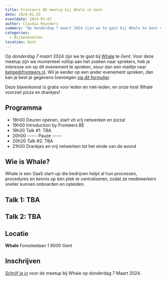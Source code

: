 ```yaml
---
title: Fronteers BE meetup bij Whale in Gent
date: 2024-01-25
eventdate: 2024-03-07
author: Claudia Reynders
summary: "Op donderdag 7 maart 2024 zijn we te gast bij Whale te Gent voor de eerste bijeenkomst van het jaar. Wat je mag verwachten: een avond met 2 gast sprekers en de kans om mede fronteers te ontmoeten." 
categories: 
  - Bijeenkomsten
location: Gent
---
```


Op *donderdag 7 maart* 2024 zijn we te gast bij [Whale](https://usewhale.io) te *Gent*.
Voor deze meetup zijn we momenteel vollop aan het zoeken naar sprekers, heb je interesse om op dit evenement te spreken, stuur dan een mailtje naar <a href="mailto:belgie@fronteers.nl">belgie@fronteers.nl</a>. Wil je eerder op een ander evenement spreken, dan kan je best je gegevens toevoegen [via dit formulier](https://tally.so/forms/waXWX3).

Deze bijeenkomst is gratis voor leden en niet-leden, en onze host Whale voorziet pizza en drankjes!

## Programma

- ​18h00  Deuren openen, start vh vrij netwerken en pizza!
- 19h00  Introduction by Fronteers BE
- 19h20  Talk #1: TBA
- 20h00  ----- Pauze -----
- 20h20  Talk #2: TBA
- 21h00  Drankjes en vrij netwerken tot het einde van de avond

## Wie is Whale?

Whale is een SaaS start-up die bedrijven helpt al hun processen, procedures en kennis op één plek te centraliseren, zodat ze medewerkers sneller kunnen onboarden en opleiden.

## Talk 1: TBA


## Talk 2: TBA


## Locatie

**Whale**
Foresteelaan 1
9000 Gent

## Inschrijven

[Schrijf je in](https://www.meetup.com/fronteers-be/events/298503043/) voor de meetup bij Whale op donderdag 7 Maart 2024.
